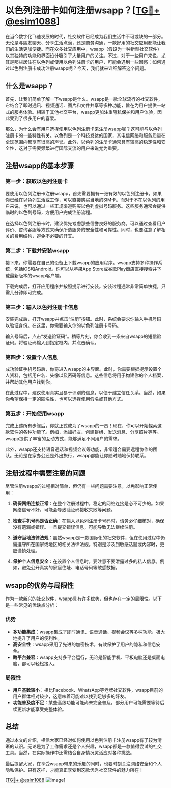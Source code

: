 # 以色列注册卡如何注册wsapp？[[TG💪+ @esim1088](https://t.me/s/esim1088)]

在当今数字化飞速发展的时代，社交软件已经成为我们生活中不可或缺的一部分。无论是与朋友聊天、分享生活点滴，还是商务沟通，一款好用的社交应用都能让我们的生活更加便捷。而在众多社交应用中，wsapp（假设为一种新型社交软件）以其独特的功能和界面设计吸引了大量用户的关注。不过，对于一些用户来说，尤其是那些居住在以色列或使用以色列注册卡的用户，可能会遇到一些困惑：如何通过以色列注册卡成功注册wsapp呢？今天，我们就来详细解答这个问题。

## 什么是wsapp？

首先，让我们简单了解一下wsapp是什么。wsapp是一款全球流行的社交软件，它结合了即时通讯、视频通话、图片和文件共享等多种功能，旨在为用户提供一站式的服务体验。相较于其他社交平台，wsapp更加注重隐私保护和用户体验，因此受到了很多用户的喜爱。

那么，为什么会有用户选择使用以色列注册卡来注册wsapp呢？这可能与以色列注册卡的一些特性有关。以色列是一个科技发达的国家，其电信网络和服务质量在全球范围内都享有很高的声誉。此外，以色列的注册卡通常具有较高的稳定性和安全性，这对于需要频繁进行国际交流的用户来说尤为重要。

## 注册wsapp的基本步骤

### 第一步：获取以色列注册卡

要使用以色列注册卡注册wsapp，首先需要拥有一张有效的以色列注册卡。如果你已经在以色列生活或工作，可以直接购买当地的SIM卡。而对于不在以色列的用户来说，也可以通过一些正规渠道购买以色列虚拟号码服务。这些服务通常会提供临时的以色列号码，方便用户完成注册流程。

在选择以色列注册卡时，建议优先考虑那些信誉良好的服务商。可以通过查看用户评价、咨询客服等方式来确保所选服务的安全性和可靠性。同时，也要注意了解相关的费用结构，避免不必要的开支。

### 第二步：下载并安装wsapp

接下来，你需要在自己的设备上下载wsapp的应用程序。wsapp支持多种操作系统，包括iOS和Android。你可以从苹果App Store或谷歌Play商店直接搜索并下载最新版本的wsapp客户端。

下载完成后，打开应用程序并按照提示进行安装。安装过程通常非常简单快捷，只需几分钟即可完成。

### 第三步：输入以色列注册卡信息

安装完成后，打开wsapp并点击“注册”按钮。此时，系统会要求你输入手机号码以验证身份。在这里，你需要输入你的以色列注册卡号码。

输入号码后，点击“发送验证码”。稍等片刻，你会收到一条来自wsapp的短信验证码。将验证码输入到指定框内，并点击确认。

### 第四步：设置个人信息

成功验证手机号码后，你将进入wsapp的主界面。此时，你需要根据提示设置个人资料，包括用户名、头像以及密码等信息。这些信息将用于构建你的个人档案，并帮助其他用户找到你。

在此过程中，建议使用真实且易于识别的信息，以便于建立信任关系。当然，如果你希望保持一定的匿名性，也可以选择使用假名或其他方式。

### 第五步：开始使用wsapp

完成上述所有步骤后，你就正式成为了wsapp的一员！现在，你可以开始探索这款软件的各种功能了。例如，添加好友、创建群组、发送消息、分享照片等等。wsapp提供了丰富的互动方式，能够满足不同用户的需求。

此外，wsapp还支持语音通话和视频会议等功能，非常适合需要远程协作的团队。无论是在家办公还是外出旅行，wsapp都能让你随时随地保持联系。

## 注册过程中需要注意的问题

尽管注册wsapp的过程相对简单，但仍有一些问题需要注意，以免影响正常使用：

1. **确保网络连接正常**：在整个注册过程中，稳定的网络连接是必不可少的。如果网络信号不好，可能会导致验证码接收失败等问题。
   
2. **检查手机号码是否正确**：在输入以色列注册卡号码时，请务必仔细核对，确保没有遗漏或错误。一旦提交错误信息，可能导致无法继续注册。

3. **遵守当地法律法规**：虽然wsapp是一款国际化的社交软件，但在使用过程中仍需遵守所在国家或地区的相关法律法规。特别是涉及到敏感话题或内容时，更应谨慎处理。

4. **保护个人信息安全**：在设置个人信息时，要注意不要泄露过多的私人信息。例如，避免公开真实的家庭住址、电话号码等敏感数据。

## wsapp的优势与局限性

作为一款新兴的社交软件，wsapp具有许多优势，但也存在一定的局限性。以下是一些常见的优缺点分析：

### 优势

- **多功能集成**：wsapp集成了即时通讯、语音通话、视频会议等多种功能，极大地提升了用户的便利性。
- **高安全性**：wsapp采用了先进的加密技术，有效保护了用户的隐私和信息安全。
- **跨平台兼容**：wsapp支持多平台运行，无论是智能手机、平板电脑还是桌面电脑，都可以轻松接入。

### 局限性

- **用户基数较小**：相比Facebook、WhatsApp等老牌社交软件，wsapp目前的用户群体相对较少，这意味着可能难以找到足够多的好友。
- **功能普及度不足**：某些高级功能可能尚未完全普及，部分用户可能需要等待后续更新才能享受完整体验。

## 总结

通过本文的介绍，相信大家已经对如何使用以色列注册卡注册wsapp有了较为清晰的认识。无论是为了工作需求还是个人兴趣，wsapp都是一款值得尝试的社交工具。当然，在实际操作中还需结合自身情况灵活应对各种挑战。

最后提醒大家，在享受wsapp带来的乐趣的同时，也要时刻关注网络安全和个人隐私保护。只有这样，才能真正享受到这款优秀社交软件的魅力所在！

[[TG💪+ @esim1088](https://t.me/s/esim1088) ![Image](https://i.postimg.cc/4NQfJmqS/Snipaste-2025-05-13-00-14-12.png)]